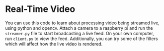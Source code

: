 # Real-Time Video 
You can use this code to learn about processing video being streamed live, using python and opencv.
Attach a camera to a raspberry pi and run the `streamer.py` file to start broadcasting a live feed.
On your own computer, run `client.py` to view the feed. Additionally, you can try some of the filters which will affect how the live video is rendered.  

